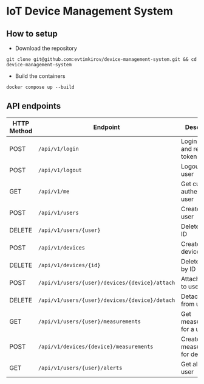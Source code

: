 # IoT Device Management System

## How to setup

* Download the repository
```githubexpressionlanguage
git clone git@github.com:evtimkirov/device-management-system.git && cd device-management-system
```

* Build the containers
```dockerfile
docker compose up --build
```

## API endpoints
| HTTP Method | Endpoint                                       | Description                       | Middleware / Auth               |
| ----------- | ---------------------------------------------- | --------------------------------- | ------------------------------- |
| POST        | `/api/v1/login`                                | Login user and return token       | —                               |
| POST        | `/api/v1/logout`                               | Logout current user               | `auth:sanctum`                  |
| GET         | `/api/v1/me`                                   | Get current authenticated user    | `auth:sanctum`                  |
| POST        | `/api/v1/users`                                | Create new user                   | `auth:sanctum`                  |
| DELETE      | `/api/v1/users/{user}`                         | Delete user by ID                 | `auth:sanctum`                  |
| POST        | `/api/v1/devices`                              | Create new device                 | `auth:sanctum`, `device.access` |
| DELETE      | `/api/v1/devices/{id}`                         | Delete device by ID               | `auth:sanctum`, `device.access` |
| POST        | `/api/v1/users/{user}/devices/{device}/attach` | Attach device to user             | `auth:sanctum`, `device.access` |
| DELETE      | `/api/v1/users/{user}/devices/{device}/detach` | Detach device from user           | `auth:sanctum`, `device.access` |
| GET         | `/api/v1/users/{user}/measurements`            | Get measurements for a user       | `auth:sanctum`, `device.access` |
| POST        | `/api/v1/devices/{device}/measurements`        | Create new measurement for device | `auth:sanctum`, `device.access` |
| GET         | `/api/v1/users/{user}/alerts`                  | Get alerts for a user             | `auth:sanctum`, `device.access` |
